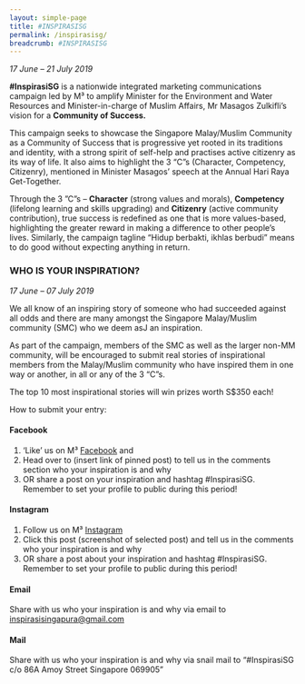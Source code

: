 ```yaml
---
layout: simple-page
title: #INSPIRASISG
permalink: /inspirasisg/
breadcrumb: #INSPIRASISG
---
```


*17 June – 21 July 2019*

**#InspirasiSG** is a nationwide integrated marketing communications campaign led by M³ to amplify Minister for the Environment and Water
Resources and Minister-in-charge of Muslim Affairs, Mr Masagos Zulkifli’s vision for a **Community of Success.**

This campaign seeks to showcase the Singapore Malay/Muslim Community as a Community of Success that is progressive yet rooted in its
traditions and identity, with a strong spirit of self-help and practises active citizenry as its way of life. It also aims to highlight the 3 “C”s
(Character, Competency, Citizenry), mentioned in Minister Masagos’ speech at the Annual Hari Raya Get-Together.

Through the 3 ”C”s – **Character** (strong values and morals), **Competency** (lifelong learning and skills upgrading) and **Citizenry** (active
community contribution), true success is redefined as one that is more values-based, highlighting the greater reward in making a difference to
other people’s lives. Similarly, the campaign tagline “Hidup berbakti, ikhlas berbudi” means to do good without expecting anything in return.

### **WHO IS YOUR INSPIRATION?**
*17 June – 07 July 2019*

We all know of an inspiring story of someone who had succeeded against all odds and there are many amongst the Singapore Malay/Muslim
community (SMC) who we deem asJ an inspiration.

As part of the campaign, members of the SMC as well as the larger non-MM community, will be encouraged to submit real stories of
inspirational members from the Malay/Muslim community who have inspired them in one way or another, in all or any of the 3 “C”s.

The top 10 most inspirational stories will win prizes worth S$350 each!

How to submit your entry:
#### **Facebook**

1. ‘Like’ us on M³ [Facebook](https://www.facebook.com/MajuBersamaM3) and
2. Head over to (insert link of pinned post) to tell us in the comments section who your inspiration is and why
3. OR share a post on your inspiration and hashtag #InspirasiSG. Remember to set your profile to public during this period!

#### **Instagram**

1. Follow us on M³ [Instagram](https://www.instagram.com/Maju.Bersama.M3/)
2. Click this post (screenshot of selected post) and tell us in the comments who your inspiration is and why
3. OR share a post about your inspiration and hashtag #InspirasiSG. Remember to set your profile to public during this period!

#### **Email**
Share with us who your inspiration is and why via email to <inspirasisingapura@gmail.com>

#### **Mail**
Share with us who your inspiration is and why via snail mail to “#InspirasiSG c/o 86A Amoy Street Singapore 069905”
